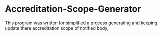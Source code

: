 # Accreditation-Scope-Generator
This program was written for simplified a process generating and keeping update there accreditation scope of notified body,
